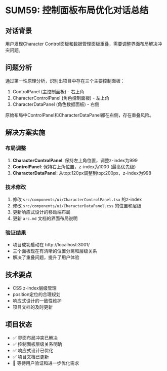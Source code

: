 # SUM59: 控制面板布局优化对话总结

## 对话背景
用户发现Character Control面板和数据管理面板重叠，需要调整界面布局解决冲突问题。

## 问题分析
通过第一性原理分析，识别出项目中存在三个主要控制面板：
1. ControlPanel (主控制面板) - 右上角
2. CharacterControlPanel (角色控制面板) - 左上角  
3. CharacterDataPanel (角色数据面板) - 右侧

原始布局中ControlPanel和CharacterDataPanel都在右侧，存在重叠风险。

## 解决方案实施

### 布局调整
1. **CharacterControlPanel**: 保持左上角位置，调整z-index为999
2. **ControlPanel**: 保持右上角位置，z-index为1000 (最高优先级)
3. **CharacterDataPanel**: 从top:120px调整到top:200px，z-index为998

### 技术修改
1. 修改 `src/components/ui/CharacterControlPanel.tsx` 的z-index
2. 修改 `src/components/ui/CharacterDataPanel.css` 的位置和层级
3. 更新响应式设计的移动端布局
4. 更新 `arc.md` 文档的界面布局说明

### 验证结果
- 项目成功启动在 http://localhost:3001/
- 三个面板现在有清晰的位置分离和层级关系
- 解决了重叠问题，提升了用户体验

## 技术要点
- CSS z-index层级管理
- position定位的合理规划
- 响应式设计的一致性维护
- 项目文档的及时更新

## 项目状态
- ✅ 界面布局冲突已解决
- ✅ 控制面板层级关系明确
- ✅ 响应式设计已优化
- ✅ 项目文档已更新
- 🔄 等待用户验证和进一步优化需求
